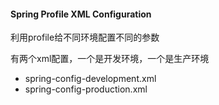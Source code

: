 #### Spring Profile XML Configuration

利用profile给不同环境配置不同的参数

有两个xml配置，一个是开发环境，一个是生产环境
 
 - spring-config-development.xml
 - spring-config-production.xml
